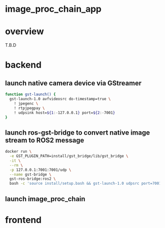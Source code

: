 # image_proc_chain_app

# overview

T.B.D

# backend

## launch native camera device via GStreamer

```bash
function gst-launch() {
  gst-launch-1.0 avfvideosrc do-timestamp=true \
    ! jpegenc \
    ! rtpjpegpay \
    ! udpsink host=${1:-127.0.0.1} port=${2:-7001}
}
```

## launch ros-gst-bridge to convert native image stream to ROS2 message

```bash
docker run \
  -e GST_PLUGIN_PATH=install/gst_bridge/lib/gst_bridge \
  -it \
  --rm \
  -p 127.0.0.1:7001:7001/udp \
  --name gst-bridge \
  gst-ros-bridge:ros2 \
  bash -c 'source install/setup.bash && gst-launch-1.0 udpsrc port=7001 ! application/x-rtp,encoding-name=JPEG ! rtpjpegdepay ! jpegdec ! rosimagesink'
```

## launch image_proc_chain

# frontend
